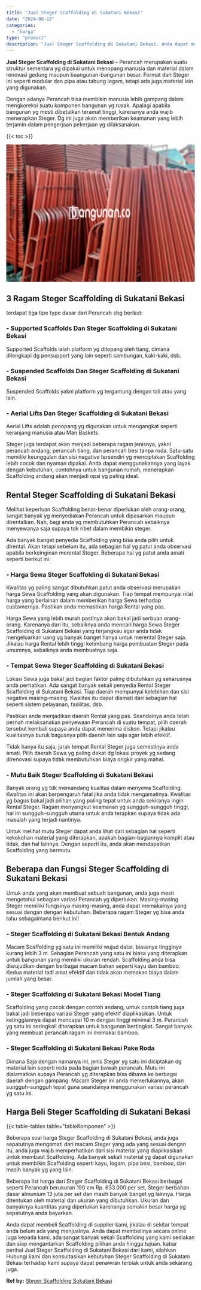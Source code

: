 ```yaml
---
title: "Jual Steger Scaffolding di Sukatani Bekasi"
date: "2024-08-12"
categories: 
  - "harga"
type: "product"
description: "Jual Steger Scaffolding di Sukatani Bekasi. Anda dapat membeli Scaffolding di supplier kami, jikalau di sekitar tempat anda belum ada yang menjualnya. Anda d..."
---
```


**Jual Steger Scaffolding di Sukatani Bekasi** – Perancah merupakan suatu struktur sementara yg dipakai untuk menopang manusia dan material dalam renovasi gedung maupun baangunan-bangunan besar. Format dari Steger ini seperti modular dan pipa atau tabung logam, tetapi ada juga material lain yang digunakan.

Dengan adanya Perancah bisa membikin manusia lebih gampang dalam mengkoreksi suatu komponen bangunan yg rusak. Apalagi apabila bangunan yg mesti dibetulkan teramat tinggi, karenanya anda wajib menerapkan Steger. Dg ini juga akan memberikan keamanan yang lebih terjamin dalam pengerjaan pekerjaan yg dilaksanakan.

{{< toc >}}

![Jual Steger Scaffolding di Sukatani Bekasi](/images/sewa-scaffolding-steger-04.png)

## 3 Ragam Steger Scaffolding di Sukatani Bekasi

terdapat tiga tipe type dasar dari Perancah sbg berikut:

### \- Supported Scaffolds Dan Steger Scaffolding di Sukatani Bekasi

Supported Scaffolds ialah platform yg ditopang oleh tiang, dimana dilengkapi dg pensupport yang lain seperti sambungan, kaki-kaki, dsb.

### \- Suspended Scaffolds Dan Steger Scaffolding di Sukatani Bekasi

Suspended Scaffolds yakni platform yg tergantung dengan tali atau yang lain.

### \- Aerial Lifts Dan Steger Scaffolding di Sukatani Bekasi

Aerial Lifts adalah penopang yg digunakan untuk mengangkat seperti keranjang manusia atau Man Baskets

Steger juga terdapat akan menjadi beberapa ragam jenisnya, yakni perancah andang, perancah tiang, dan perancah besi tanpa roda. Satu-satu memiliki keunggulan dan sisi negative tersendiri yg menciptakan Scaffolding lebih cocok dan nyaman dipakai. Anda dapat menggunakannya yang layak dengan kebutuhan, contohnya untuk bangunan rumah, menerapkan Scaffolding andang akan menjadi opsi yg paling ideal.

## Rental Steger Scaffolding di Sukatani Bekasi

Melihat keperluan Scaffolding benar-benar diperlukan oleh orang-orang, sangat banyak yg menyediakan Perancah untuk dipasarkan maupun direntalkan. Nah, bagi anda yg membutuhkan Perancah sebaiknya menyewanya saja supaya tdk ribet dalam membikin steger.

Ada banyak banget penyedia Scaffolding yang bisa anda pilih untuk dirental. Akan tetapi sebelum itu, ada sebagian hal yg patut anda observasi apabila berkeinginan merental Steger. Beberapa hal yg patut anda amati seperti berikut ini:

### \- Harga Sewa Steger Scaffolding di Sukatani Bekasi

Kwalitas yg paling sangat dibutuhkan patut anda observasi merupakan harga Sewa Scaffolding yang akan digunakan. Tiap tempat mempunyai nilai harga yang berlainan dalam memberikan harga Sewa terhadap customernya. Pastikan anda memastikan harga Rental yang pas.

Harga Sewa yang lebih murah pastinya akan bakal jadi serbuan orang-orang. Karenanya dari itu, sebaiknya anda mencari harga Sewa Steger Scaffolding di Sukatani Bekasi yang terjangkau agar anda tidak mengeluarkan uang yg banyak banget hanya untuk merental Steger saja. Jikalau harga Rental lebih tinggi ketimbang harga pembuatan Steger pada umumnya, sebaiknya anda membuatnya saja.

### \- Tempat Sewa Steger Scaffolding di Sukatani Bekasi

Lokasi Sewa juga bakal jadi bagian faktor paling dibutuhkan yg seharusnya anda perhatikan. Ada sangat banyak sekali penyedia Rental Steger Scaffolding di Sukatani Bekasi. Tiap daerah mempunyai kelebihan dan sisi negative masing-masing. Kwalitas itu dapat diamati dari sebagian hal seperti sistem pelayanan, fasilitas, dsb.

Pastikan anda menjadikan daerah Rental yang pas. Seandainya anda telah pernah melaksanakan penyewaan Perancah di suatu tempat, pilih daerah tersebut kembali supaya anda dapat menerima diskon. Tetapi jikalau kualitasnya buruk bagusnya pilih daerah lain saja agar lebih efektif.

Tidak hanya itu saja, jarak tempat Rental Steger juga semestinya anda amati. Pilih daerah Sewa yg paling dekat dg lokasi proyek yg sedang direnovasi supaya tidak membutuhkan biaya ongkir yang mahal.

### \- Mutu Baik Steger Scaffolding di Sukatani Bekasi

Banyak orang yg tdk memandang kualitas dalam menyewa Scaffolding. Kwalitas ini akan berpengaruh fatal jika anda tidak mengamatinya. Kwalitas yg bagus bakal jadi pilihan yang paling tepat untuk anda sekiranya ingin Rental Steger. Ragam menyangkut keamanan yg sungguh-sungguh tinggi, hal ini sungguh-sungguh utama untuk anda terapkan supaya tidak ada masalah yang terjadi nantinya.

Untuk melihat mutu Steger dapat anda lihat dari sebagian hal seperti kekokohan material yang diterapkan, apakah bagian-bagiannya komplit atau tidak, dan hal lainnya. Dengan seperti itu, anda akan mendapatkan Scaffolding yang bermutu.

## Beberapa dan Fungsi Steger Scaffolding di Sukatani Bekasi

Untuk anda yang akan membuat sebuah bangunan, anda juga mesti mengetahui sebagian variasi Perancah yg diperlukan. Masing-masing Steger memiliki fungsinya masing-masing, anda dapat memakainya yang sesuai dengan dengan kebutuhan. Beberapa ragam Steger yg bisa anda tahu sebagaimana berikut ini!

### \- Steger Scaffolding di Sukatani Bekasi Bentuk Andang

Macam Scaffolding yg satu ini memiliki wujud datar, biasanya tingginya kurang lebih 3 m. Sebagian Perancah yang satu ini biasa yang diterapkan untuk bangunan yang memiliki ukuran rendah. Scaffolding anda bisa diwujudkan dengan berbagai macam bahan seperti kayu dan bamboo. Kedua material tadi amat efektif dan tidak akan memakan biaya dalam jumlah yang besar.

### \- Steger Scaffolding di Sukatani Bekasi Model Tiang

Scaffolding yang cocok dengan contoh andang, untuk contoh tiang juga bakal jadi beberapa variasi Steger yang efektif diaplikasikan. Untuk ketinggiannya dapat mencapai 10 m dengan tinggi minimal 3 m. Perancah yg satu ini seringkali diterapkan untuk bangunan bertingkat. Sangat banyak yang membuat perancah ragam ini memakai bamboo.

### \- Steger Scaffolding di Sukatani Bekasi Pake Roda

Dimana Saja dengan namanya ini, jenis Steger yg satu ini diciptakan dg material lain seperti roda pada bagian bawah perancah. Mutu ini dialamatkan supaya Perancah yg diterapkan bisa dibawa ke berbagai daerah dengan gampang. Macam Steger ini anda memerlukannya, akan sungguh-sungguh tepat guna seandainya menggunakan variasi perancah yg satu ini.

## Harga Beli Steger Scaffolding di Sukatani Bekasi

{{< table-tables table="tableKomponen" >}}

Beberapa soal harga Steger Scaffolding di Sukatani Bekasi, anda juga sepatutnya mengamati dari macam Steger yang ada yang sesuai dengan itu, anda juga wajib memperhatikan dari sisi material yang diaplikasikan untuk membaut Scaffolding. Ada banyak sekali material yg dapat digunakan untuk membikin Scaffolding seperti kayu, logam, pipa besi, bamboo, dan masih banyak yg yang lain.

Beberapa list harga dari Steger Scaffolding di Sukatani Bekasi berbagai seperti Perancah berukuran 190 cm Rp. 633.000 per set, Steger berbahan dasar almunium 13 juta per set dan masih banyak banget yg lainnya. Harga ditentukan oleh material dan ukuran yang dibutuhkan. Ukuran dan banyaknya kuantitas yang diperlukan karenanya semakin besar harga yg sepatutnya anda bayarkan.

Anda dapat membeli Scaffolding di supplier kami, jikalau di sekitar tempat anda belum ada yang menjualnya. Anda dapat membelinya secara online juga kepada kami, ada sangat banyak sekali Scaffolding yang kami sediakan dan siap mengantarkan Scaffolding pilihan anda hingga tujuan. kabar perihal Jual Steger Scaffolding di Sukatani Bekasi dari kami, silahkan Hubungi kami dan konsultasikan kebutuhan Steger Scaffolding di Sukatani Bekasi terhadap kami supaya dapat penawran terbiak untuk anda sekarang juga.

**Ref by:** [Steger Scaffolding Sukatani Bekasi](https://id.wikipedia.org/wiki/Steger)
